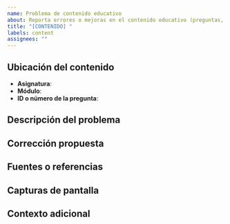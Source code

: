 ```yaml
---
name: Problema de contenido educativo
about: Reporta errores o mejoras en el contenido educativo (preguntas, respuestas, explicaciones)
title: "[CONTENIDO] "
labels: content
assignees: ""
---
```


## Ubicación del contenido

<!-- Especifica la asignatura, módulo y pregunta(s) afectada(s) -->

- **Asignatura**:
- **Módulo**:
- **ID o número de la pregunta**:

## Descripción del problema

<!-- Describe claramente el problema con el contenido actual -->

## Corrección propuesta

<!-- Si tienes una sugerencia para corregir el contenido, inclúyela aquí -->

## Fuentes o referencias

<!-- Si es posible, proporciona fuentes que respalden la corrección -->

## Capturas de pantalla

<!-- Si aplica, incluye capturas de pantalla que muestren el problema -->

## Contexto adicional

<!-- Añade cualquier otro contexto o información relevante -->
